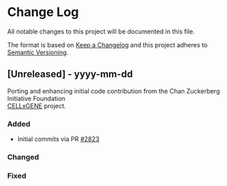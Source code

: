 
# Change Log

All notable changes to this project will be documented in this file.

The format is based on [Keep a Changelog](http://keepachangelog.com/)
and this project adheres to [Semantic Versioning](http://semver.org/).

## [Unreleased] - yyyy-mm-dd

Porting and enhancing initial code contribution from the Chan Zuckerberg Initiative Foundation  
[CELLxGENE](https://cellxgene.cziscience.com/) project.

### Added

- Initial commits via PR [#2823](https://github.com/single-cell-data/TileDB-SOMA/pull/2823)

### Changed

### Fixed
